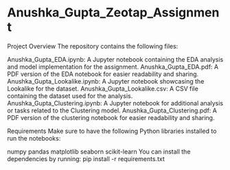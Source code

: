 # Anushka_Gupta_Zeotap_Assignment
Project Overview
The repository contains the following files:

Anushka_Gupta_EDA.ipynb: A Jupyter notebook containing the EDA analysis and model implementation for the assignment.
Anushka_Gupta_EDA.pdf: A PDF version of the EDA notebook for easier readability and sharing.
Anushka_Gupta_Lookalike.ipynb: A Jupyter notebook showcasing the Lookalike for the dataset.
Anushka_Gupta_Lookalike.csv: A CSV file containing the dataset used for the analysis.
Anushka_Gupta_Clustering.ipynb: A Jupyter notebook for additional analysis or tasks related to the Clustering model.
Anushka_Gupta_Clustering.pdf: A PDF version of the clustering notebook for easier readability and sharing.

Requirements
Make sure to have the following Python libraries installed to run the notebooks:

numpy
pandas
matplotlib
seaborn
scikit-learn
You can install the dependencies by running: pip install -r requirements.txt
